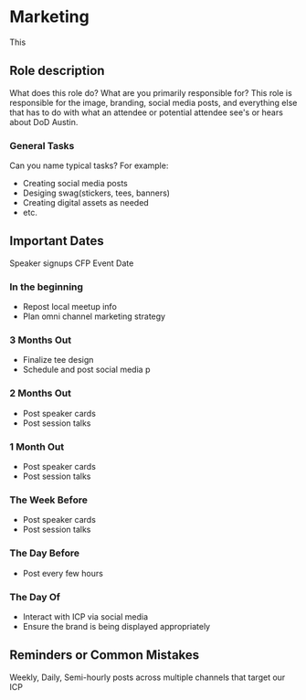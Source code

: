 # Marketing

This

## Role description

What does this role do? What are you primarily responsible for?
This role is responsible for the image, branding, social media posts, and everything else that has to do with what an attendee or potential attendee see's or hears about DoD Austin.

### General Tasks

Can you name typical tasks? For example:

* Creating social media posts
* Desiging swag(stickers, tees, banners)
* Creating digital assets as needed
* etc.

## Important Dates

Speaker signups
CFP
Event Date

### In the beginning

* Repost local meetup info
* Plan omni channel marketing strategy

### 3 Months Out

* Finalize tee design
* Schedule and post social media p

### 2 Months Out

* Post speaker cards
* Post session talks

### 1 Month Out

* Post speaker cards
* Post session talks

### The Week Before

* Post speaker cards
* Post session talks

### The Day Before

* Post every few hours

### The Day Of

* Interact with ICP via social media
* Ensure the brand is being displayed appropriately

## Reminders or Common Mistakes

Weekly, Daily, Semi-hourly posts across multiple channels that target our ICP

